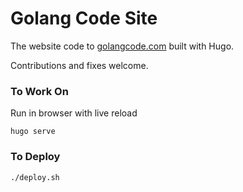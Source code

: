 # Golang Code Site

The website code to [golangcode.com](https://golangcode.com) built with Hugo.

Contributions and fixes welcome.

### To Work On

Run in browser with live reload

```
hugo serve
```

### To Deploy

```
./deploy.sh
```